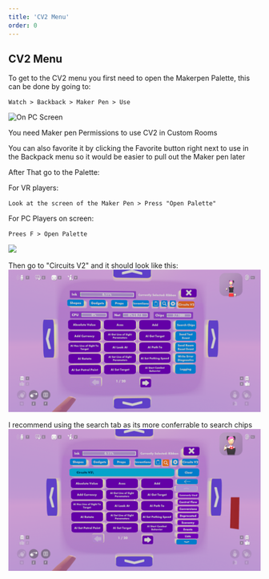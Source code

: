```yaml
---
title: 'CV2 Menu'
order: 0
---
```


## CV2 Menu

To get to the CV2 menu you first need to open the Makerpen Palette, this can be done by going to:

```
Watch > Backback > Maker Pen > Use
```
![On PC Screen](https://github.com/Alexa-RR/RecRoomCV2-Docs/blob/master/content/gettingstarted/Images/-McBSkNzsmOIQS3q7QoC-ezgif-1-c0de951221a6.gif?raw=true)

<Info> You need Maker pen Permissions to use CV2 in Custom Rooms </Info>


<Info> You can also favorite it by clicking the Favorite button right next to use in the Backpack menu so it would be easier to pull out the Maker pen later </Info>

After That go to the Palette:

For VR players:
```
Look at the screen of the Maker Pen > Press "Open Palette"
```
For PC Players on screen:
```
Prees F > Open Palette
```
![](https://github.com/Alexa-RR/RecRoomCV2-Docs/blob/master/content/gettingstarted/Images/makerpenpalette.gif?raw=true)

Then go to "Circuits V2" and it should look like this:
![](https://github.com/Alexa-RR/RecRoomCV2-Docs/blob/master/content/gettingstarted/Images/CV2Menu.png?raw=true)

<Tip> I recommend using the search tab as its more conferrable to search chips </Tip>
![](https://github.com/Alexa-RR/RecRoomCV2-Docs/blob/master/content/gettingstarted/Images/CV2Search.png?raw=true)
